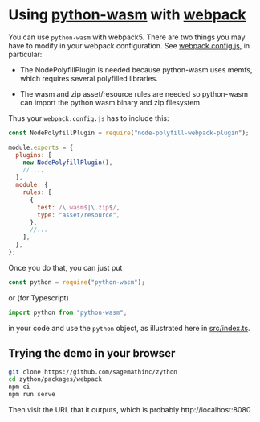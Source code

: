 # Using [python-wasm](https://www.npmjs.com/package/python-wasm) with [webpack](https://webpack.js.org/)

You can use `python-wasm` with webpack5.  There are two things
you may have to modify in your webpack configuration.
See [webpack.config.js](./webpack.config.js), in particular:


- The NodePolyfillPlugin is needed because python-wasm
  uses memfs, which requires several polyfilled libraries.

- The wasm and zip asset/resource rules are needed so python-wasm
  can import the python wasm binary and zip filesystem.
  
Thus your `webpack.config.js` has to include this:
```js
const NodePolyfillPlugin = require("node-polyfill-webpack-plugin");

module.exports = {
  plugins: [
    new NodePolyfillPlugin(),
    // ...
  ],
  module: {
    rules: [
      {
        test: /\.wasm$|\.zip$/,
        type: "asset/resource",
      },
      //...
    ],
  },
};

```
  

Once you do that, you can just put

```js
const python = require("python-wasm");
```

or (for Typescript)

```ts
import python from "python-wasm";
```

in your code and use the `python` object, as illustrated here
in [src/index.ts](./src/index.ts).


## Trying the demo in your browser

```sh
git clone https://github.com/sagemathinc/zython
cd zython/packages/webpack
npm ci
npm run serve
```

Then visit the URL that it outputs, which is probably http://localhost:8080

